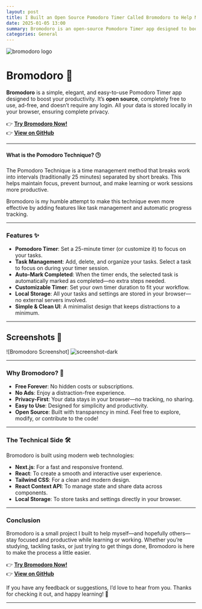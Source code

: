 ```yaml
---
layout: post
title: I Built an Open Source Pomodoro Timer Called Bromodoro to Help Me Stay Focused
date: 2025-01-05 13:00
summary: Bromodoro is an open-source Pomodoro Timer app designed to boost productivity with features like task management, auto-completion, and a customizable timer. It’s free, ad-free, and stores all your data locally in your browser for complete privacy.
categories: General
---
```


<img src="https://i.ibb.co/pbjTR1g/logo.png" alt="bromodoro logo" border="0">

# Bromodoro 🍅

**Bromodoro** is a simple, elegant, and easy-to-use Pomodoro Timer app designed to boost your productivity. It’s **open source**, completely free to use, ad-free, and doesn’t require any login. All your data is stored locally in your browser, ensuring complete privacy.  

👉 **[Try Bromodoro Now!](https://bromodoro.live)**  
👉 **[View on GitHub](https://github.com/codeslord/pomodoro-app)**  

---

#### What is the Pomodoro Technique? 🕒  

The Pomodoro Technique is a time management method that breaks work into intervals (traditionally 25 minutes) separated by short breaks. This helps maintain focus, prevent burnout, and make learning or work sessions more productive.  

Bromodoro is my humble attempt to make this technique even more effective by adding features like task management and automatic progress tracking.  

---

### Features ✨  

- **Pomodoro Timer**: Set a 25-minute timer (or customize it) to focus on your tasks.  
- **Task Management**: Add, delete, and organize your tasks. Select a task to focus on during your timer session.  
- **Auto-Mark Completed**: When the timer ends, the selected task is automatically marked as completed—no extra steps needed.  
- **Customizable Timer**: Set your own timer duration to fit your workflow.  
- **Local Storage**: All your tasks and settings are stored in your browser—no external servers involved.  
- **Simple & Clean UI**: A minimalist design that keeps distractions to a minimum.  

---

## Screenshots 📸  

![Bromodoro Screenshot]
<img src="https://i.ibb.co/hJVCcg31/screenshot-dark.png" alt="screenshot-dark" border="0">

---

### Why Bromodoro? 🌟  

- **Free Forever**: No hidden costs or subscriptions.  
- **No Ads**: Enjoy a distraction-free experience.  
- **Privacy-First**: Your data stays in your browser—no tracking, no sharing.  
- **Easy to Use**: Designed for simplicity and productivity.  
- **Open Source**: Built with transparency in mind. Feel free to explore, modify, or contribute to the code!  

---

### The Technical Side 🛠️  

Bromodoro is built using modern web technologies:  
- **Next.js**: For a fast and responsive frontend.  
- **React**: To create a smooth and interactive user experience.  
- **Tailwind CSS**: For a clean and modern design.  
- **React Context API**: To manage state and share data across components.  
- **Local Storage**: To store tasks and settings directly in your browser.  

---

### Conclusion  

Bromodoro is a small project I built to help myself—and hopefully others—stay focused and productive while learning or working. Whether you’re studying, tackling tasks, or just trying to get things done, Bromodoro is here to make the process a little easier.  

👉 **[Try Bromodoro Now!](https://bromodoro.live)**  
👉 **[View on GitHub](https://github.com/codeslord/pomodoro-app)**  

If you have any feedback or suggestions, I’d love to hear from you. Thanks for checking it out, and happy learning! 🍅  

---